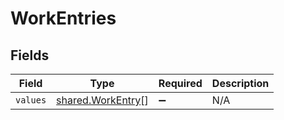 # WorkEntries


## Fields

| Field                                                  | Type                                                   | Required                                               | Description                                            |
| ------------------------------------------------------ | ------------------------------------------------------ | ------------------------------------------------------ | ------------------------------------------------------ |
| `values`                                               | [shared.WorkEntry](../../models/shared/workentry.md)[] | :heavy_minus_sign:                                     | N/A                                                    |